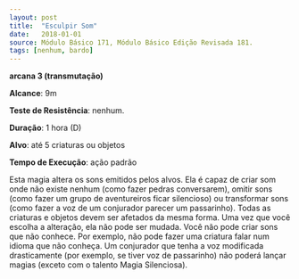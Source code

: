 ```yaml
---
layout: post
title:  "Esculpir Som"
date:   2018-01-01
source: Módulo Básico 171, Módulo Básico Edição Revisada 181.
tags: [nenhum, bardo]
---
```


**arcana 3 (transmutação)**

**Alcance**: 9m

**Teste de Resistência**: nenhum.

**Duração**: 1 hora (D)

**Alvo**: até 5 criaturas ou objetos

**Tempo de Execução**: ação padrão

Esta magia altera os sons emitidos pelos alvos. Ela é capaz de criar som onde não existe nenhum (como fazer pedras conversarem), omitir sons (como fazer um grupo de aventureiros ficar silencioso) ou transformar sons (como fazer a voz de um conjurador parecer um passarinho).
Todas as criaturas e objetos devem ser afetados da mesma forma. Uma vez que você escolha a alteração, ela não pode ser mudada.
Você não pode criar sons que não conhece. Por exemplo, não pode fazer uma criatura falar num idioma que não conheça.
Um conjurador que tenha a voz modificada drasticamente (por exemplo, se tiver voz de passarinho) não poderá lançar magias (exceto com o talento Magia Silenciosa).
